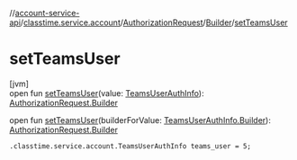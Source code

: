 //[account-service-api](../../../../index.md)/[classtime.service.account](../../index.md)/[AuthorizationRequest](../index.md)/[Builder](index.md)/[setTeamsUser](set-teams-user.md)

# setTeamsUser

[jvm]\
open fun [setTeamsUser](set-teams-user.md)(value: [TeamsUserAuthInfo](../../-teams-user-auth-info/index.md)): [AuthorizationRequest.Builder](index.md)

open fun [setTeamsUser](set-teams-user.md)(builderForValue: [TeamsUserAuthInfo.Builder](../../-teams-user-auth-info/-builder/index.md)): [AuthorizationRequest.Builder](index.md)

`.classtime.service.account.TeamsUserAuthInfo teams_user = 5;`
